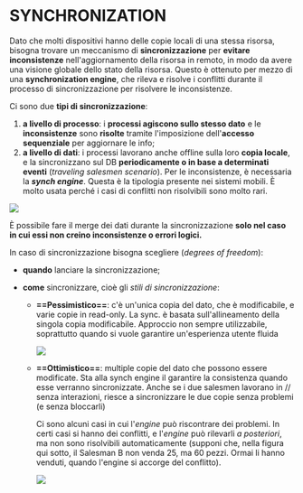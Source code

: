 # SYNCHRONIZATION

Dato che molti dispositivi hanno delle copie locali di una stessa risorsa, bisogna trovare un meccanismo di **sincronizzazione** per **evitare inconsistenze** nell'aggiornamento della risorsa in remoto, in modo da avere una visione globale dello stato della risorsa. Questo è ottenuto per mezzo di una **synchronization engine**, che rileva e risolve i conflitti durante il processo di sincronizzazione per risolvere le inconsistenze.

Ci sono due **tipi di sincronizzazione**:
1) **a livello di processo**: i **processi agiscono sullo stesso dato** e le **inconsistenze** sono **risolte** tramite l'imposizione dell'**accesso sequenziale** per aggiornare le info;
2) **a livello di dati**: i processi lavorano anche offline sulla loro **copia locale**, e la sincronizzano sul DB **periodicamente o in base a determinati eventi** (*traveling salesmen scenario*). Per le inconsistenze, è necessaria la ***synch engine***. Questa è la tipologia presente nei sistemi mobili. È molto usata perché i casi di conflitti non risolvibili sono molto rari.
   
   
![](Pasted%20image%2020240608164230.png)

È possibile fare il merge dei dati durante la sincronizzazione **solo nel caso in cui essi non creino inconsistenze o errori logici.**

In caso di sincronizzazione bisogna scegliere (*degrees of freedom*):
- **quando** lanciare la sincronizzazione;
- **come** sincronizzare, cioè gli *stili di sincronizzazione*:
  
	- **==Pessimistico==**: c'è un'unica copia del dato, che è modificabile, e varie copie in read-only. La sync. è basata sull'allineamento della singola copia modificabile. Approccio non sempre utilizzabile, soprattutto quando si vuole garantire un'esperienza utente fluida
	
		![](Pasted%20image%2020240608175359.png)
	
	- **==Ottimistico==**: multiple copie del dato che possono essere modificate. Sta alla synch engine il garantire la consistenza quando esse verranno sincronizzate. Anche se i due salesmen lavorano in // senza interazioni, riesce a sincronizzare le due copie senza problemi (e senza bloccarli)
	  
	  Ci sono alcuni casi in cui l'*engine* può riscontrare dei problemi. In certi casi si hanno dei conflitti, e l'*engine* può rilevarli *a posteriori*, ma non sono risolvibili automaticamente (supponi che, nella figura qui sotto, il Salesman B non venda 25, ma 60 pezzi. Ormai li hanno venduti, quando l'engine si accorge del conflitto).
	  
	  ![](Pasted%20image%2020240608175912.png)
